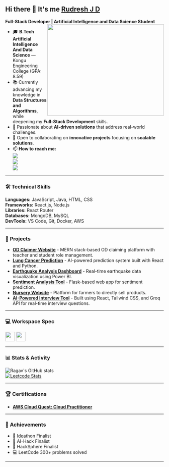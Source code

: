 ## Hi there 👋 It's me [Rudresh J D](https://ragavs-profile.netlify.app/)

**Full-Stack Developer | Artificial Intelligence and Data Science Student**  
<img align="right" width="370" height="290" src="https://i.pinimg.com/originals/47/f0/34/47f0342cec72b800463bf003eac1257e.gif">

- 🎓 **B.Tech Artificial Intelligence And Data Science** — Kongu Engineering College (GPA: 8.59)  
- 📚 Currently advancing my knowledge in **Data Structures and Algorithms**, while deepening my **Full-Stack Development** skills.  
- 🤖 Passionate about **AI-driven solutions** that address real-world challenges.  
- 🚀 Open to collaborating on **innovative projects** focusing on **scalable solutions**.  
- 📫 **How to reach me:**  
[<img src="https://img.shields.io/badge/LinkedIn-0077B5?style=for-the-badge&logo=linkedin&logoColor=white" />](https://www.linkedin.com/in/ragav-r-bb9183308/)  
[<img src="https://img.shields.io/badge/GitHub-000?style=for-the-badge&logo=github&logoColor=white" />](https://github.com/RAGAV-24)  
[<img src="https://img.shields.io/badge/Portfolio-000?style=for-the-badge&logo=netlify&logoColor=white" />](https://ragavs-profile.netlify.app/)

---

### 🛠️ **Technical Skills**
**Languages:** JavaScript, Java, HTML, CSS  
**Frameworks:** React.js, Node.js  
**Libraries:** React Router  
**Databases:** MongoDB, MySQL  
**DevTools:** VS Code, Git, Docker, AWS  

---

### 🚀 **Projects**
- **[OD Claimer Website](https://od-claimer.vercel.app/)** - MERN stack-based OD claiming platform with teacher and student role management.  
- **[Lung Cancer Prediction](https://lung-52lzsr7jt-ragav-rs-projects.vercel.app/)** - AI-powered prediction system built with React and Python.  
- **[Earthquake Analysis Dashboard](https://github.com/RAGAV-24/PowerBI-Earthquake-Analysis)** - Real-time earthquake data visualization using Power BI.  
- **[Sentiment Analysis Tool](https://sentiment-analysis-ivory.vercel.app/)** - Flask-based web app for sentiment prediction.  
- **[Nursery Website](https://nursery-website-using-react-q4uv0mor6-ragav-rs-projects.vercel.app/)** - Platform for farmers to directly sell products.  
- **[AI-Powered Interview Tool](https://ai-master.vercel.app)** - Built using React, Tailwind CSS, and Groq API for real-time interview questions.  

---

### 💻 **Workspace Spec**
<img height="30" src="https://img.shields.io/badge/Windows_10-0078D6?style=for-the-badge&logo=windows&logoColor=white"/>  
<img height="30" src="https://img.shields.io/badge/NVIDIA-GTX1650-76B900?style=for-the-badge&logo=nvidia&logoColor=white"/>

---

### 📊 **Stats & Activity**
![Ragav's GitHub stats](https://github-readme-stats.vercel.app/api?username=RAGAV-24&theme=radical&show_icons=true)  
[![Leetcode Stats](https://leetcard.jacoblin.cool/Ragav_R?theme=dark&ext=contest)](https://leetcode.com/Ragav_R/)

---

### 🏆 **Certifications**
- **[AWS Cloud Quest: Cloud Practitioner](https://www.credly.com/badges/b2326dd9-5842-4235-b54d-ab46b4680b78/public_url)**  

---

### 📜 **Achievements**
- 🥇 Ideathon Finalist  
- 🥇 AI-Hack Finalist  
- 🥇 HackSphere Finalist  
- 💻 LeetCode 300+ problems solved  

---
